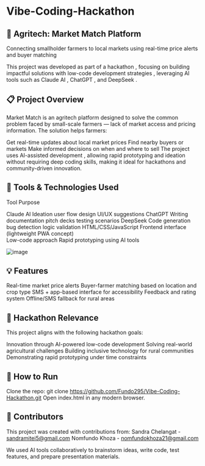 # Vibe-Coding-Hackathon
## 🌱 Agritech: Market Match Platform 
Connecting smallholder farmers to local markets using real-time price alerts and buyer matching 

This project was developed as part of a hackathon , focusing on building impactful solutions with low-code development strategies , leveraging AI tools such as Claude AI , ChatGPT , and DeepSeek .

## 📋 Project Overview
Market Match is an agritech platform designed to solve the common problem faced by small-scale farmers — lack of market access and pricing information. The solution helps farmers:

Get real-time updates about local market prices
Find nearby buyers or markets
Make informed decisions on when and where to sell
The project uses AI-assisted development , allowing rapid prototyping and ideation without requiring deep coding skills, making it ideal for hackathons and community-driven innovation.

## 🔧 Tools & Technologies Used
Tool	                    Purpose		

Claude AI	             Ideation	 user flow design	 UI/UX suggestions
ChatGPT       	       Writing documentation	 pitch decks	 testing scenarios
DeepSeek	             Code generation	 bug detection	 logic validation
HTML/CSS/JavaScript  	 Frontend interface (lightweight PWA concept)		
Low-code approach	     Rapid prototyping using AI tools

![image](https://github.com/user-attachments/assets/072d239c-9873-40ee-86ea-dfc3c131b8b2) 

## 💡 Features
Real-time market price alerts
Buyer-farmer matching based on location and crop type
SMS + app-based interface for accessibility
Feedback and rating system
Offline/SMS fallback for rural areas

## 🎯 Hackathon Relevance
This project aligns with the following hackathon goals:

Innovation through AI-powered low-code development
Solving real-world agricultural challenges
Building inclusive technology for rural communities
Demonstrating rapid prototyping under time constraints

## 🚀 How to Run
Clone the repo:
git clone https://github.com/Fundo295/Vibe-Coding-Hackathon.git
Open index.html in any modern browser.


## 🤝 Contributors
This project was created with contributions from:
  Sandra Chelangat - sandramitei5@gmail.com
  Nomfundo Khoza - nomfundokhoza21@gmail.com

We used AI tools collaboratively to brainstorm ideas, write code, test features, and prepare presentation materials.
